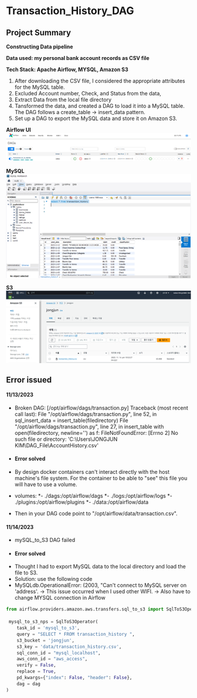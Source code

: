 # Transaction_History_DAG

## Project Summary

**Constructing Data pipeline**

**Data used: my personal bank account records as CSV file**

**Tech Stack:  Apache Airflow, MYSQL, Amazon S3**

1. After downloading the CSV file, I considered the appropriate attributes for the MySQL table.
2. Excluded Account number, Check, and Status from the data,
3. Extract Data from the local file directory
4. Tansformed the data, and created a DAG to load it into a MySQL table. The DAG follows a create_table -> insert_data pattern.
5. Set up a DAG to export the MySQL data and store it on Amazon S3.


**Airflow UI**
![image](https://github.com/jongjunkim/Transaction_History_DAG/blob/main/images/airflow.PNG)


**MySQL**
![image](https://github.com/jongjunkim/Transaction_History_DAG/blob/main/images/successfully.PNG)

**S3**
![image](https://github.com/jongjunkim/Transaction_History_DAG/blob/main/images/s3_bucket.PNG)

## Error issued
####  11/13/2023
* Broken DAG: [/opt/airflow/dags/transaction.py] Traceback (most recent call last):
  File "/opt/airflow/dags/transaction.py", line 52, in <module>
    sql_insert_data = insert_table(filedirectory)
  File "/opt/airflow/dags/transaction.py", line 27, in insert_table
    with open(filedirectory, newline='') as f:
FileNotFoundError: [Errno 2] No such file or directory: 'C:\\Users\\JONGJUN KIM\\DAG_File\\AccountHistory.csv'

* ####  Error solved
* By design docker containers can't interact directly with the host machine's file system. For the container to be able to "see" this file you will have to use a volume.
* volumes:
*- ./dags:/opt/airflow/dags
*- ./logs:/opt/airflow/logs
*- ./plugins:/opt/airflow/plugins
*- ./data:/opt/airflow/data
* Then in your DAG code point to "/opt/airflow/data/transaction.csv".

#### 11/14/2023
* mySQL_to_S3 DAG failed 
* #### Error solved
* Thought I had to export MySQL data to the local directory and load the file to S3.
* Solution: use the following code
* MySQLdb.OperationalError: (2003, "Can't connect to MySQL server on 'address'. -> This issue occurred when I used other WIFI. -> Also have to change MYSQL connection in Airflow
  
``` Python
from airflow.providers.amazon.aws.transfers.sql_to_s3 import SqlToS3Operator   

 mysql_to_s3_nps = SqlToS3Operator(
    task_id = 'mysql_to_s3',
    query = "SELECT * FROM transaction_history ",
    s3_bucket = 'jongjun',
    s3_key = 'data/transaction_history.csv',
    sql_conn_id = "mysql_localhost",
    aws_conn_id = "aws_access",
    verify = False,
    replace = True,
    pd_kwargs={"index": False, "header": False},    
    dag = dag
)
```

  
